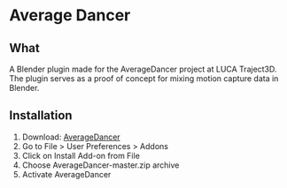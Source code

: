 # Average Dancer

## What

A Blender plugin made for the AverageDancer project at LUCA Traject3D. The plugin serves as a proof of concept for mixing motion capture data in Blender. 

## Installation

1. Download: [AverageDancer](https://github.com/ldaveyl/AverageDancer/archive/master.zip)
2. Go to File > User Preferences > Addons
3. Click on Install Add-on from File
4. Choose AverageDancer-master.zip archive
5. Activate AverageDancer
